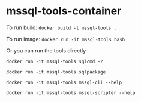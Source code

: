 # mssql-tools-container

To run build: `docker build -t mssql-tools . `

To run image: `docker run -it mssql-tools bash`

Or you can run the tools directly 

`docker run -it mssql-tools sqlcmd -?`

`docker run -it mssql-tools sqlpackage`

`docker run -it mssql-tools mssql-cli --help`

`docker run -it mssql-tools mssql-scripter --help`

